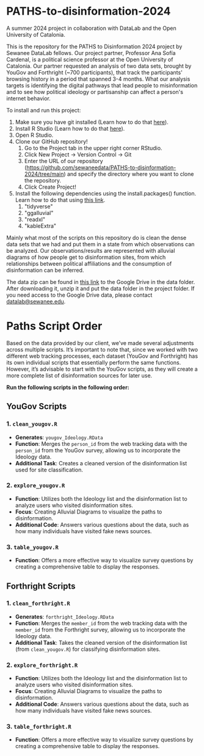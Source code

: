 # PATHS-to-disinformation-2024
A summer 2024 project in collaboration with DataLab and the Open University of Catalonia.

This is the repository for the PATHS to Disinformation 2024 project by Sewanee DataLab fellows. Our project partner, Professor Ana Sofía Cardenal, is a political science professor at the Open University of Catalonia. Our partner requested an analysis of two data sets, brought by YouGov and Forthright (~700 participants), that track the participants' browsing history in a period that spanned 3-4 months. What our analysis targets is identifying the digital pathways that lead people to misinformation and to see how political ideology or partisanship can affect a person's internet behavior.   

To install and run this project:
1. Make sure you have git installed (Learn how to do that [here](https://github.com/git-guides/install-git)).  
2. Install R Studio (Learn how to do that [here](https://posit.co/download/rstudio-desktop/)).  
3. Open R Studio.  
4. Clone our GitHub repository!  
      1. Go to the Project tab in the upper right corner RStudio.  
      2. Click New Project -> Version Control -> Git  
      3. Enter the URL of our repository (https://github.com/sewaneedata/PATHS-to-disinformation-2024/tree/main) and specify the directory where you want to clone the repository.  
      4. Click Create Project!  
5. Install the following dependencies using the install.packages() function. Learn how to do that using [this link](https://support.posit.co/hc/en-us/articles/201057987-Quick-list-of-useful-R-packages).
   1. "tidyverse"
   2. "ggalluvial"
   3. "readxl"
   4. "kableExtra"


Mainly what most of the scripts on this repository do is clean the dense data sets that we had and put them in a state from which observations can be analyzed. Our observations/results are represented with alluvial diagrams of how people get to disinformation sites, from which relationships between political affiliations and the consumption of disinformation can be inferred.

The data zip can be found in [this link](https://drive.google.com/drive/u/3/folders/17Mc1pOXn5D2gfnLgD6iWsDB3VuHIx9le) to the Google Drive in the data folder. After downloading it, unzip it and put the data folder in the project folder. If you need access to the Google Drive data, please contact datalab@sewanee.edu.

# Paths Script Order

Based on the data provided by our client, we’ve made several adjustments across multiple scripts. It’s important to note that, since we worked with two different web tracking processes, each dataset (YouGov and Forthright) has its own individual scripts that essentially perform the same functions. However, it’s advisable to start with the YouGov scripts, as they will create a more complete list of disinformation sources for later use.

**Run the following scripts in the following order:**

## YouGov Scripts

### 1. `clean_yougov.R`
- **Generates**: `yougov_Ideology.RData`
- **Function**: Merges the `person_id` from the web tracking data with the `person_id` from the YouGov survey, allowing us to incorporate the Ideology data.
- **Additional Task**: Creates a cleaned version of the disinformation list used for site classification.

### 2. `explore_yougov.R`
- **Function**: Utilizes both the Ideology list and the disinformation list to analyze users who visited disinformation sites.
- **Focus**: Creating Alluvial Diagrams to visualize the paths to disinformation.
- **Additional Code**: Answers various questions about the data, such as how many individuals have visited fake news sources.

### 3. `table_yougov.R`
- **Function**: Offers a more effective way to visualize survey questions by creating a comprehensive table to display the responses.

## Forthright Scripts

### 1. `clean_forthright.R`
- **Generates**: `forthright_Ideology.RData`
- **Function**: Merges the `member_id` from the web tracking data with the `member_id` from the Forthright survey, allowing us to incorporate the Ideology data.
- **Additional Task**: Takes the cleaned version of the disinformation list (from `clean_yougov.R`) for classifying disinformation sites.

### 2. `explore_forthright.R`
- **Function**: Utilizes both the Ideology list and the disinformation list to analyze users who visited disinformation sites.
- **Focus**: Creating Alluvial Diagrams to visualize the paths to disinformation.
- **Additional Code**: Answers various questions about the data, such as how many individuals have visited fake news sources.

### 3. `table_forthright.R`
- **Function**: Offers a more effective way to visualize survey questions by creating a comprehensive table to display the responses.
